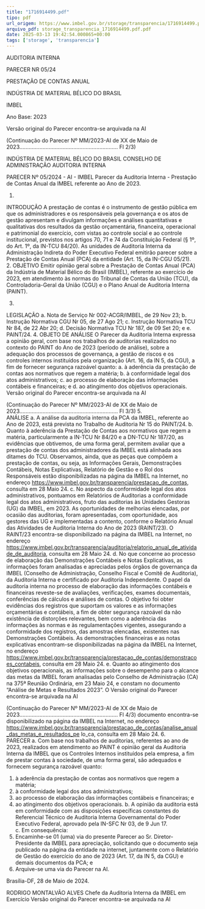 ```yaml
---
title: "1716914499.pdf"
tipo: pdf
url_origem: https://www.imbel.gov.br/storage/transparencia/1716914499.pdf
arquivo_pdf: storage_transparencia_1716914499.pdf.pdf
date: 2025-03-13 19:42:54.000865+00:00
tags: ['storage', 'transparencia']
---
```


 
 
 
AUDITORIA INTERNA 
 
PARECER NR 05/24 
 
PRESTAÇÃO DE CONTAS ANUAL 
 
INDÚSTRIA DE MATERIAL BÉLICO DO 
BRASIL 
 
IMBEL 
 
Ano Base: 2023 
 
 
Versão original do Parecer encontra-se arquivada na AI

(Continuação do Parecer Nº MM/2023-AI de XX de Maio de 2023................................................................ Fl 2/3) 
 
INDÚSTRIA DE MATERIAL BÉLICO DO BRASIL 
CONSELHO DE ADMINISTRAÇÃO 
AUDITORIA INTERNA 
 
PARECER 
Nº 05/2024 - AI - IMBEL 
Parecer da Auditoria Interna - Prestação de Contas Anual da IMBEL referente ao Ano de 2023. 
 
1. 
INTRODUÇÃO 
A prestação de contas é o instrumento de gestão pública em que os administradores e os 
responsáveis pela governança e os atos de gestão apresentam e divulgam informações e análises 
quantitativas e qualitativas dos resultados da gestão orçamentária, financeira, operacional e patrimonial 
do exercício, com vistas ao controle social e ao controle institucional, previstos nos artigos 70, 71 e 74 
da Constituição Federal (§ 1º, do Art. 1º, da IN-TCU 84/20). 
As unidades de Auditoria Interna da Administração Indireta do Poder Executivo Federal emitirão 
parecer sobre a Prestação de Contas Anual (PCA) da entidade (Art. 15, da IN-CGU 05/21).  
2. 
OBJETIVO 
Emitir opinião geral sobre a Prestação de Contas Anual (PCA) da Indústria de Material Bélico do 
Brasil (IMBEL), referente ao exercício de 2023, em atendimento às normas do Tribunal de Contas da 
União (TCU), da Controladoria-Geral da União (CGU) e o Plano Anual de Auditoria Interna (PAINT). 
 
3. 
LEGISLAÇÃO 
a. Nota de Serviço Nr 002-ACGR/IMBEL, de 29 Nov 23; 
b. Instrução Normativa CGU Nr 05, de 27 Ago 21; 
c. Instrução Normativa TCU Nr 84, de 22 Abr 20; 
d. Decisão Normativa TCU Nr 187, de 09 Set 20; e 
e. PAINT/24. 
4. 
OBJETO DE ANÁLISE 
O Parecer da Auditoria Interna expressa a opinião geral, com base nos trabalhos de auditorias 
realizados no contexto do PAINT do Ano de 2023 (período de análise), sobre a adequação dos 
processos de governança, a gestão de riscos e os controles internos instituídos pela organização (Art. 
16, da IN 5, da CGU), a fim de fornecer segurança razoável quanto: 
a. à aderência da prestação de contas aos normativos que regem a matéria; 
b. à conformidade legal dos atos administrativos; 
c. ao processo de elaboração das informações contábeis e financeiras; e 
d. ao atingimento dos objetivos operacionais. 
Versão original do Parecer encontra-se arquivada na AI

(Continuação do Parecer Nº MM/2023-AI de XX de Maio de 2023................................................................ Fl 3/3) 
5.  
ANÁLISE 
a. A análise da auditoria interna da PCA da IMBEL, referente ao Ano de 2023, está prevista no 
Trabalho de Auditoria Nr 15 do PAINT/24. 
b. Quanto à aderência da Prestação de Contas aos normativos que regem a matéria, 
particularmente a IN-TCU Nr 84/20 e a DN-TCU Nr 187/20, as evidências que obtivemos, de uma 
forma geral, permitem avaliar que a prestação de contas dos administradores da IMBEL está alinhada 
aos ditames do TCU. Observamos, ainda, que as peças que compõem a prestação de contas, ou seja, as 
Informações Gerais, Demonstrações Contábeis, Notas Explicativas, Relatório de Gestão e o Rol dos 
Responsáveis 
estão 
disponibilizadas 
na 
página 
da 
IMBEL 
na 
Internet, 
no 
endereço 
https://www.imbel.gov.br/transparencia/prestacao_de_contas, consulta em 28 Maio 24. 
c. No aspecto da conformidade legal dos atos administrativos, pontuamos em Relatórios de 
Auditorias a conformidade legal dos atos administrativos, fruto das auditorias às Unidades Gestoras 
(UG) da IMBEL, em 2023. As oportunidades de melhorias elencadas, por ocasião das auditorias, foram 
apresentadas, com oportunidade, aos gestores das UG e implementadas a contento, conforme o Relatório 
Anual das Atividades de Auditoria Interna do Ano de 2023 (RAINT/23). O RAINT/23 encontra-se 
disponibilizado 
na 
página 
da 
IMBEL 
na 
Internet, 
no 
endereço 
https://www.imbel.gov.br/transparencia/auditoria/relatorio_anual_de_atividade_de_auditoria, 
consulta 
em 28 Maio 24. 
d. No que concerne ao processo de elaboração das Demonstrações Contábeis e Notas 
Explicativas, as informações foram analisadas e apreciadas pelos órgãos de governança da IMBEL 
(Conselho de Administração, Conselho Fiscal e Comitê de Auditoria), da Auditoria Interna e certificado 
por Auditoria Independente. O papel da auditoria interna no processo de elaboração das informações 
contábeis e financeiras reveste-se de avaliações, verificações, exames documentais, conferências de 
cálculos e análises de contas. O objetivo foi obter evidências dos registros que suportam os valores e as 
informações orçamentárias e contábeis, a fim de obter segurança razoável da não existência de 
distorções relevantes, bem como a aderência das informações às normas e às regulamentações vigentes, 
assegurando a conformidade dos registros, das amostras elencadas, existentes nas Demonstrações 
Contábeis. As demonstrações financeiras e as notas explicativas encontram-se disponibilizadas na 
página 
da 
IMBEL 
na 
Internet, 
no 
endereço 
https://www.imbel.gov.br/transparencia/prestacao_de_contas/demonstracoes_contabeis, consulta em 28 
Maio 24. 
e. Quanto ao atingimento dos objetivos operacionais, as informações sobre o desempenho para o 
alcance das metas da IMBEL foram analisadas pelo Conselho de Administração (CA) na 375ª Reunião 
Ordinária, em 23 Maio 24, e constam no documento “Análise de Metas e Resultados 2023”. O 
Versão original do Parecer encontra-se arquivada na AI

(Continuação do Parecer Nº MM/2023-AI de XX de Maio de 2023................................................................ Fl 4/3) 
documento encontra-se disponibilizado na página da IMBEL na Internet, no endereço 
https://www.imbel.gov.br/transparencia/prestacao_de_contas/analise_anual_das_metas_e_resultados_pe
lo_ca, consulta em 28 Maio 24. 
6.  
PARECER 
a. Com base nos trabalhos de auditorias, referentes ao ano de 2023, realizados em atendimento ao 
PAINT é opinião geral da Auditoria Interna da IMBEL que os Controles Internos instituídos pela 
empresa, a fim de prestar contas à sociedade, de uma forma geral, são adequados e fornecem segurança 
razoável quanto: 
1) à aderência da prestação de contas aos normativos que regem a matéria; 
2) à conformidade legal dos atos administrativos; 
3) ao processo de elaboração das informações contábeis e financeiras; e 
4) ao atingimento dos objetivos operacionais. 
b. A opinião da auditoria está em conformidade com as disposições específicas constantes do 
Referencial Técnico de Auditoria Interna Governamental do Poder Executivo Federal, aprovado pela 
IN-SFC Nr 03, de 9 Jun 17.  
c. Em consequência: 
1) Encaminhe-se 01 (uma) via do presente Parecer ao Sr. Diretor-Presidente da IMBEL para 
apreciação, solicitando que o documento seja publicado na página da entidade na internet, juntamente 
com o Relatório de Gestão do exercício do ano de 2023 (Art. 17, da IN 5, da CGU) e demais 
documentos da PCA; e 
2) Arquive-se uma via do Parecer na AI. 
 
Brasília-DF, 28 de Maio de 2024. 
 
 
 
RODRIGO MONTALVÃO ALVES 
Chefe da Auditoria Interna da IMBEL em Exercício 
Versão original do Parecer encontra-se arquivada na AI

